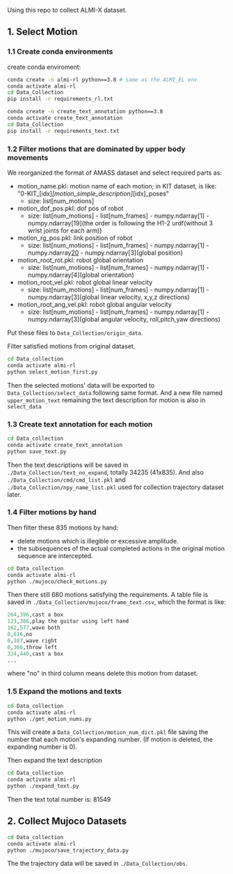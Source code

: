 Using this repo to collect ALMI-X dataset.

## 1. Select Motion

### 1.1 Create conda environments
create conda enviroment:
``` bash
conda create -n almi-rl python==3.8 # same as the ALMI_EL env
conda activate almi-rl
cd Data_Collection
pip install -r requirements_rl.txt

conda create -n create_text_annotation python==3.8
conda activate create_text_annotation
cd Data_Collection
pip install -r requirements_text.txt

```

### 1.2 Filter motions that are dominated by upper body movements

We reorganized the format of AMASS dataset and select required parts as:
 - motion_name.pkl: motion name of each motion; in KIT dataset, is like: "0-KIT_[idx]_[motion_simple_description]_[idx]_poses"
   - size: list[num_motions]
 - motion_dof_pos.pkl: dof pos of robot
   - size: list[num_motions] - list[num_frames] - numpy.ndarray[1] - numpy.ndarray[19](the order is following the H1-2 urdf(without 3 wrist joints for each arm)) 
 - motion_rg_pos.pkl: link position of robot
   - size: list[num_motions] - list[num_frames] - numpy.ndarray[1] - numpy.ndarray[20](num_links) - numpy.ndarray[3](global position)
 - motion_root_rot.pkl: robot global orientation
   - size: list[num_motions] - list[num_frames] - numpy.ndarray[1] - numpy.ndarray[4](global orientation)
 - motion_root_vel.pkl: robot global linear velocity
   - size: list[num_motions] - list[num_frames] - numpy.ndarray[1] - numpy.ndarray[3](global linear velocity, x,y,z directions)
 - motion_root_ang_vel.pkl: robot global angular velocity
   - size: list[num_motions] - list[num_frames] - numpy.ndarray[1] - numpy.ndarray[3](global angular velocity, roll,pitch,yaw directions)

Put these files to `Data_Collection/origin_data`.

Filter satisfied motions from original dataset.

``` bash
cd Data_collection
conda activate almi-rl
python select_motion_first.py
```

Then the selected motions' data will be exported to `Data_Collection/select_data` following same format. And a new file named `upper_motion_text` remaining the text description for motion is also in `select_data`

### 1.3 Create text annotation for each motion

``` bash
cd Data_collection
conda activate create_text_annotation
python save_text.py
```

Then the text descriptions will be saved in `./Data_Collection/text_no_expand`, totally 34235 (41x835). And also  `./Data_Collection/cmd/cmd_list.pkl` and `./Data_Collection/npy_name_list.pkl` used for collection trajectory dataset later.


### 1.4 Filter motions by hand
Then filter these 835 motions by hand:
  - delete motions which is illegible or excessive amplitude.
  - the subsequences of the actual completed actions in the original motion sequence are intercepted.

``` bash
cd Data_collection
conda activate almi-rl
python ./mujoco/check_motions.py
```

Then there still 680 motions satisfying the requirements. A table file is saved in `./Data_Collection/mujoco/frame_text.csv`, which the format is like:
``` python
264,396,cast a box
123,386,play the guitar using left hand
162,577,wave both
0,616,no
0,387,wave right
0,366,throw left
324,440,cast a box
...
```
where "no" in third column means delete this motion from dataset.

### 1.5 Expand the motions and texts
``` bash
cd Data_collection
conda activate almi-rl
python ./get_motion_nums.py
```

This will create a `Data_Collection/motion_num_dict.pkl` file saving the number that each motion's expanding number. (If motion is deleted, the expanding number is 0).

Then expand the text description
``` bash
cd Data_collection
conda activate almi-rl
python ./expand_text.py
```
Then the text total number is: 81549

## 2. Collect Mujoco Datasets

``` bash
cd Data_collection
conda activate almi-rl
python ./mujoco/save_trajectory_data.py
```

The the trajectory data will be saved in `./Data_Collection/obs`.